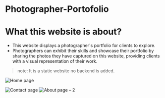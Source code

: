 # Photographer-Portofolio
# What this website is about?

* This website displays a photographer's portfolio for clients to explore.
* Photographers can exhibit their skills and showcase their portfolio by sharing the photos they have captured on this website, providing clients with a visual representation of their work.

> note: It is a static website no backend is added.

![Home page](https://github.com/ShrikeshB/Photographer-s-Portofolio/assets/105501579/18104c88-67fb-4420-ae5a-13a4f8686bfd)


![Contact  page](https://github.com/ShrikeshB/Photographer-s-Portofolio/assets/105501579/7149d253-fc45-4f0c-b523-af8877117dcb)
![About  page – 2](https://github.com/ShrikeshB/Photographer-s-Portofolio/assets/105501579/1c03608b-b407-4a13-955f-b8efa93e12d4)
